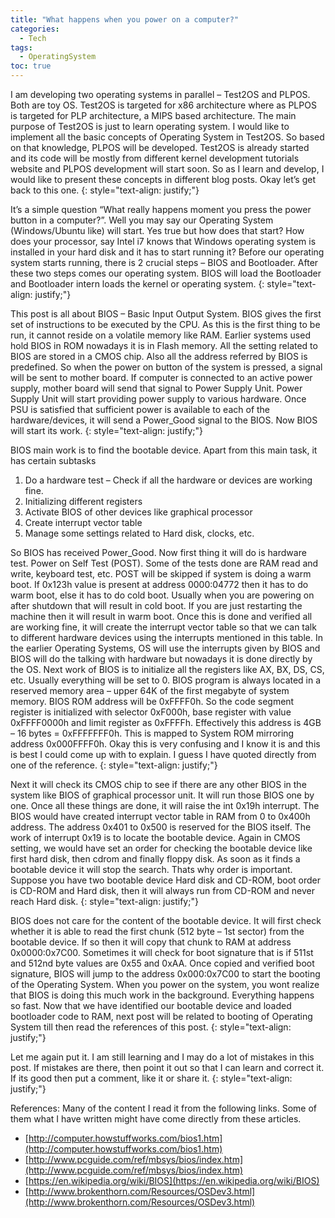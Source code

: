 ```yaml
---
title: "What happens when you power on a computer?"
categories:
  - Tech
tags:
  - OperatingSystem
toc: true
---
```

I am developing two operating systems in parallel – Test2OS and PLPOS. Both are toy OS. Test2OS is targeted for x86 architecture where as PLPOS is targeted for PLP architecture, a MIPS based architecture. The main purpose of Test2OS is just to learn operating system. I would like to implement all the basic concepts of Operating System in Test2OS. So based on that knowledge, PLPOS will be developed. Test2OS is already started and its code will be mostly from different kernel development tutorials website and PLPOS development will start soon. So as I learn and develop, I would like to present these concepts in different blog posts. Okay let’s get back to this one.
{: style="text-align: justify;"}

It’s a simple question “What really happens moment you press the power button in a computer?”. Well you may say our Operating System (Windows/Ubuntu like) will start. Yes true but how does that start? How does your processor, say Intel i7 knows that Windows operating system is installed in your hard disk and it has to start running it?
Before our operating system starts running, there is 2 crucial steps – BIOS and Bootloader. After these two steps comes our operating system. BIOS will load the Bootloader and Bootloader intern loads the kernel or operating system.
{: style="text-align: justify;"}

This post is all about BIOS – Basic Input Output System. BIOS gives the first set of instructions to be executed by the CPU. As this is the first thing to be run, it cannot reside on a volatile memory like RAM. Earlier systems used hold BIOS in ROM nowadays it is in Flash memory. All the setting related to BIOS are stored in a CMOS chip. Also all the address referred by BIOS is predefined. So when the power on button of the system is pressed, a signal will be sent to mother board. If computer is connected to an active power supply, mother board will send that signal to Power Supply Unit. Power Supply Unit will start providing power supply to various hardware. Once PSU is satisfied that sufficient power is available to each of the hardware/devices, it will send a Power_Good signal to the BIOS. Now BIOS will start its work.
{: style="text-align: justify;"}

BIOS main work is to find the bootable device. Apart from this main task, it has certain subtasks
1. Do a hardware test – Check if all the hardware or devices are working fine.
2. Initializing different registers
3. Activate BIOS of other devices like graphical processor
4. Create interrupt vector table
5. Manage some settings related to Hard disk, clocks, etc.

So BIOS has received Power_Good. Now first thing it will do is hardware test. Power on Self Test (POST). Some of the tests done are RAM read and write, keyboard test, etc. POST will be skipped if system is doing a warm boot. If 0x123h value is present at address 0000:04772 then it has to do warm boot, else it has to do cold boot. Usually when you are powering on after shutdown that will result in cold boot. If you are just restarting the machine then it will result in warm boot. Once this is done and verified all are working fine, it will create the interrupt vector table so that we can talk to different hardware devices using the interrupts mentioned in this table. In the earlier Operating Systems,  OS will use the interrupts given by BIOS and BIOS will do the talking with hardware but nowadays it is done directly by the OS. Next work of BIOS is to initialize all the registers like AX, BX, DS, CS, etc. Usually everything will be set to 0. BIOS program is always located in a reserved memory area – upper 64K of the first megabyte of system memory. BIOS ROM address will be 0xFFFF0h. So the code segment register is initialized with selector 0xF000h, base register with value 0xFFFF0000h and limit register as 0xFFFFh. Effectively this address is 4GB – 16 bytes = 0xFFFFFFF0h. This is mapped to System ROM mirroring address 0x000FFFF0h. Okay this is very confusing and I know it is and this is best I could come up with to explain. I guess I have quoted directly from one of the reference.
{: style="text-align: justify;"}

Next it will check its CMOS chip to see if there are any other BIOS in the system like BIOS of graphical processor unit. It will run those BIOS one by one. Once all these things are done, it will raise the int 0x19h  interrupt. The BIOS would have created interrupt vector table in RAM from 0 to 0x400h address. The address 0x401 to 0x500 is reserved for the BIOS itself. The work of interrupt 0x19 is to locate the bootable device. Again in CMOS setting, we would have set an order for checking the bootable device  like first hard disk, then cdrom and finally floppy disk. As soon as it finds a bootable device it will stop the search. Thats why order is important. Suppose you have two bootable device Hard disk and CD-ROM, boot order is CD-ROM and Hard disk, then it will always run from CD-ROM and never reach Hard disk.
{: style="text-align: justify;"}

BIOS does not care for the content of the bootable device. It will first check whether it is able to read the first chunk (512 byte – 1st sector) from the bootable device. If so then it will copy that chunk to RAM at address 0x0000:0x7C00.  Sometimes it will check for boot signature that is if 511st and 512nd byte values are 0x55 and 0xAA. Once copied and verified boot signature, BIOS will jump to the address 0x000:0x7C00 to start the booting of the Operating System.
When you power on the system, you wont realize that BIOS is doing this much work in the background. Everything happens so fast.  Now that we have identified our bootable device and loaded bootloader code to RAM, next post will be related to booting of Operating System till then read the references of this post.
{: style="text-align: justify;"}

Let me again put it. I am still learning and I may do a lot of mistakes in this post. If mistakes are there, then point it out so that I can learn and correct it. If its good then put a comment, like it or share it.
{: style="text-align: justify;"}

References:
Many of the content I read it from the following links. Some of them what I have written might have come directly from these articles.
* [http://computer.howstuffworks.com/bios1.htm](http://computer.howstuffworks.com/bios1.htm)
* [http://www.pcguide.com/ref/mbsys/bios/index.htm](http://www.pcguide.com/ref/mbsys/bios/index.htm)
* [https://en.wikipedia.org/wiki/BIOS](https://en.wikipedia.org/wiki/BIOS)
* [http://www.brokenthorn.com/Resources/OSDev3.html](http://www.brokenthorn.com/Resources/OSDev3.html)
